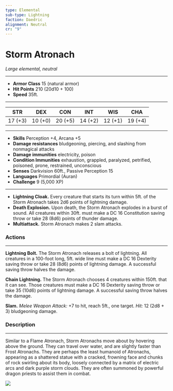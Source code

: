 ```yaml
---
type: Elemental
sub-type: Lightning
faction: Daedric
alignment: Neutral
cr: "9"
---
```

# Storm Atronach
*Large elemental, neutral*
___
- **Armor Class** 15 (natural armor)
- **Hit Points** 210 (20d10 + 100)
- **Speed** 35ft.
___
| **STR** | **DEX** | **CON** | **INT** | **WIS** | **CHA** |
|:-------:|:-------:|:-------:|:-------:|:-------:|:-------:|
| 17 (+3) | 10 (+0) | 20 (+5) | 14 (+2) | 12 (+1) | 19 (+4) |
___
- **Skills** Perception +4, Arcana +5
- **Damage resistances** bludgeoning, piercing, and slashing from nonmagical attacks
- **Damage immunities** electricity, poison
- **Condition Immunities** exhaustion, grappled, paralyzed, petrified, poisoned, prone, restrained, unconscious
- **Senses** Darkvision 60ft., Passive Perception 15
- **Languages** Primordial (Auran)
- **Challenge** 9 (5,000 XP)
___
- **Lightning Cloak.** Every creature that starts its turn within 5ft. of the Storm Atronach takes 2d6 points of lightning damage.
- **Death Explosion.** Upon death, the Storm Atronach explodes in a burst of sound. All creatures within 30ft. must make a DC 16 Constitution saving throw or take 28 (8d6) points of thunder damage.
- **Multiattack.** Storm Atronach makes 2 slam attacks.
### Actions
---
**Lightning Bolt.** The Storm Atronach releases a bolt of lightning. All creatures in a 100-foot long, 5ft. wide line must make a DC 16 Dexterity saving throw or take 28 (8d6) points of lightning damage. A successful saving throw halves the damage.

**Chain Lightning.** The Storm Atronach chooses 4 creatures within 150ft. that it can see. Those creatures must make a DC 16 Dexterity saving throw or take 35 (10d6) points of lightning damage. A successful saving throw halves the damage.

**Slam.** *Melee Weapon Attack:* +7 to hit, reach 5ft., one target. *Hit:* 12 (2d8 + 3) bludgeoning damage.

### Description
---
Similar to a Flame Atronach, Storm Atronachs move about by hovering above the ground. They can travel over water, and are slightly faster than Frost Atronachs. They are perhaps the least humanoid of Atronachs, appearing as a shattered statue with a cracked, frowning face and chunks of rock swirling about its body, loosely connected by a matrix of electric arcs and dark purple storm clouds.
They are often summoned by powerful dragon priests to assist them in combat.

<img 
  src='https://vignette4.wikia.nocookie.net/elderscrolls/images/2/22/TESV_Storm_Atronach_2.png/revision/latest?cb=20121030021110' />
